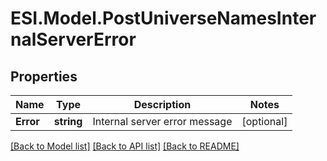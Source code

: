 # ESI.Model.PostUniverseNamesInternalServerError
## Properties

Name | Type | Description | Notes
------------ | ------------- | ------------- | -------------
**Error** | **string** | Internal server error message | [optional] 

[[Back to Model list]](../README.md#documentation-for-models) [[Back to API list]](../README.md#documentation-for-api-endpoints) [[Back to README]](../README.md)


